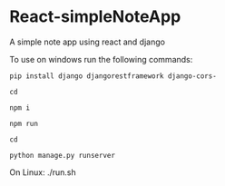 # React-simpleNoteApp
A simple note app using react and django


To use on windows run the following commands:

    pip install django djangorestframework django-cors-

    cd 

    npm i

    npm run 

    cd 

    python manage.py runserver


On Linux:
    ./run.sh
